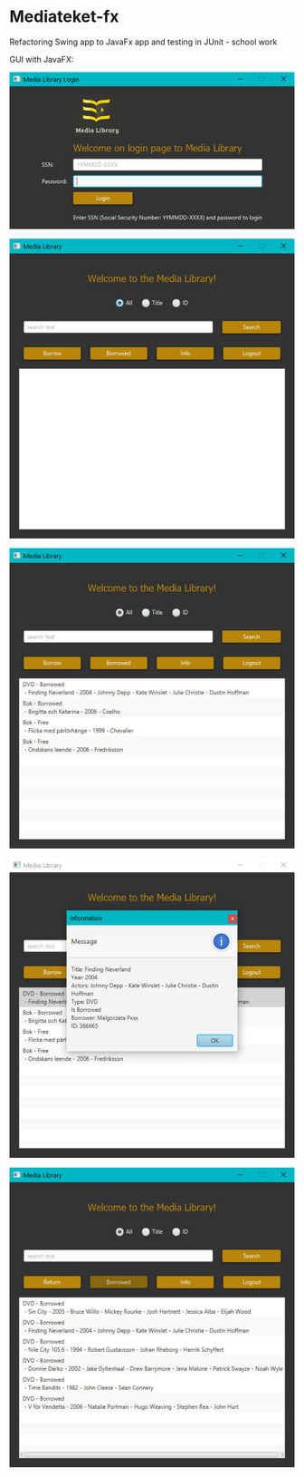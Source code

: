 # Mediateket-fx
Refactoring Swing app to JavaFx app and testing in JUnit - school work

GUI with JavaFX:

![ML 1](/images/MediaLibrary1.jpg)

![ML 2](/images/MediaLibrary2.jpg)

![ML 3](/images/MediaLibrary3.jpg)

![ML 4](/images/MediaLibrary4.jpg)

![ML 5](/images/MediaLibrary5.jpg)
